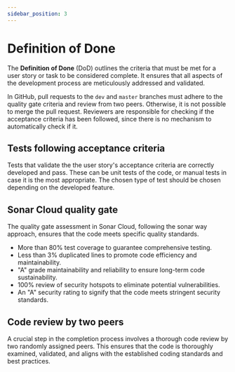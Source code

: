 ```yaml
---
sidebar_position: 3
---
```



# Definition of Done

The **Definition of Done** (DoD) outlines the criteria that must be met for a user story or task to be considered complete. It ensures that all aspects of the development process are meticulously addressed and validated.

In GitHub, pull requests to the `dev` and `master` branches must adhere to the quality gate criteria and review from two peers. Otherwise, it is not possible to merge the pull request. Reviewers are responsible for checking if the acceptance criteria has been followed, since there is no mechanism to automatically check if it.

## Tests following acceptance criteria

Tests that validate the the user story's acceptance criteria are correctly developed and pass. These can be unit tests of the code, or manual tests in case it is the most appropriate. The chosen type of test should be chosen depending on the developed feature.

## Sonar Cloud quality gate

The quality gate assessment in Sonar Cloud, following the sonar way approach, ensures that the code meets specific quality standards.

- More than 80% test coverage to guarantee comprehensive testing.
- Less than 3% duplicated lines to promote code efficiency and maintainability.
- "A" grade maintainability and reliability to ensure long-term code sustainability.
- 100% review of security hotspots to eliminate potential vulnerabilities.
- An "A" security rating to signify that the code meets stringent security standards.

## Code review by two peers

A crucial step in the completion process involves a thorough code review by two randomly assigned peers. This ensures that the code is thoroughly examined, validated, and aligns with the established coding standards and best practices.
